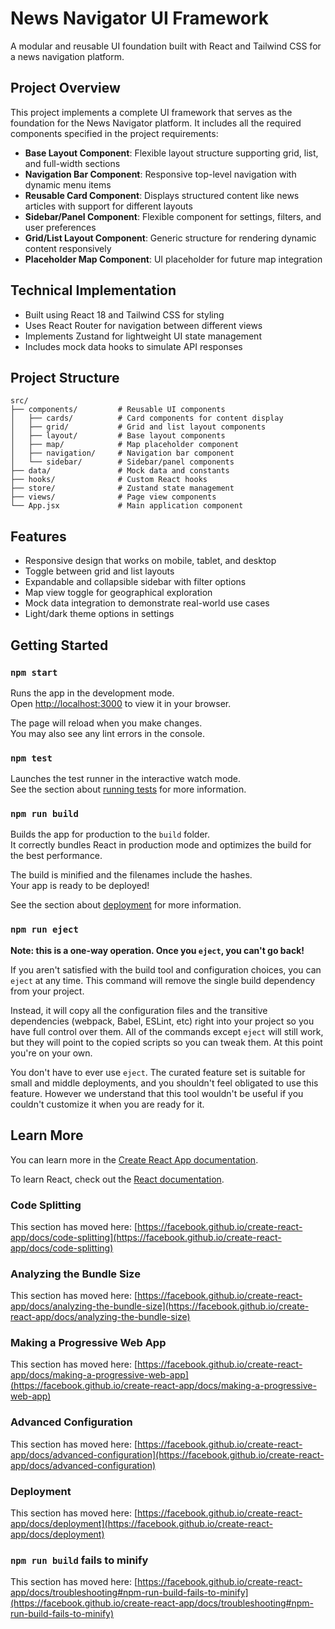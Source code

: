 # News Navigator UI Framework

A modular and reusable UI foundation built with React and Tailwind CSS for a news navigation platform.

## Project Overview

This project implements a complete UI framework that serves as the foundation for the News Navigator platform. It includes all the required components specified in the project requirements:

- **Base Layout Component**: Flexible layout structure supporting grid, list, and full-width sections
- **Navigation Bar Component**: Responsive top-level navigation with dynamic menu items
- **Reusable Card Component**: Displays structured content like news articles with support for different layouts
- **Sidebar/Panel Component**: Flexible component for settings, filters, and user preferences
- **Grid/List Layout Component**: Generic structure for rendering dynamic content responsively
- **Placeholder Map Component**: UI placeholder for future map integration

## Technical Implementation

- Built using React 18 and Tailwind CSS for styling
- Uses React Router for navigation between different views
- Implements Zustand for lightweight UI state management
- Includes mock data hooks to simulate API responses

## Project Structure

```
src/
├── components/         # Reusable UI components
│   ├── cards/          # Card components for content display
│   ├── grid/           # Grid and list layout components
│   ├── layout/         # Base layout components
│   ├── map/            # Map placeholder component
│   ├── navigation/     # Navigation bar component
│   └── sidebar/        # Sidebar/panel components
├── data/               # Mock data and constants
├── hooks/              # Custom React hooks
├── store/              # Zustand state management
├── views/              # Page view components
└── App.jsx             # Main application component
```

## Features

- Responsive design that works on mobile, tablet, and desktop
- Toggle between grid and list layouts
- Expandable and collapsible sidebar with filter options
- Map view toggle for geographical exploration
- Mock data integration to demonstrate real-world use cases
- Light/dark theme options in settings

## Getting Started

### `npm start`

Runs the app in the development mode.\
Open [http://localhost:3000](http://localhost:3000) to view it in your browser.

The page will reload when you make changes.\
You may also see any lint errors in the console.

### `npm test`

Launches the test runner in the interactive watch mode.\
See the section about [running tests](https://facebook.github.io/create-react-app/docs/running-tests) for more information.

### `npm run build`

Builds the app for production to the `build` folder.\
It correctly bundles React in production mode and optimizes the build for the best performance.

The build is minified and the filenames include the hashes.\
Your app is ready to be deployed!

See the section about [deployment](https://facebook.github.io/create-react-app/docs/deployment) for more information.

### `npm run eject`

**Note: this is a one-way operation. Once you `eject`, you can't go back!**

If you aren't satisfied with the build tool and configuration choices, you can `eject` at any time. This command will remove the single build dependency from your project.

Instead, it will copy all the configuration files and the transitive dependencies (webpack, Babel, ESLint, etc) right into your project so you have full control over them. All of the commands except `eject` will still work, but they will point to the copied scripts so you can tweak them. At this point you're on your own.

You don't have to ever use `eject`. The curated feature set is suitable for small and middle deployments, and you shouldn't feel obligated to use this feature. However we understand that this tool wouldn't be useful if you couldn't customize it when you are ready for it.

## Learn More

You can learn more in the [Create React App documentation](https://facebook.github.io/create-react-app/docs/getting-started).

To learn React, check out the [React documentation](https://reactjs.org/).

### Code Splitting

This section has moved here: [https://facebook.github.io/create-react-app/docs/code-splitting](https://facebook.github.io/create-react-app/docs/code-splitting)

### Analyzing the Bundle Size

This section has moved here: [https://facebook.github.io/create-react-app/docs/analyzing-the-bundle-size](https://facebook.github.io/create-react-app/docs/analyzing-the-bundle-size)

### Making a Progressive Web App

This section has moved here: [https://facebook.github.io/create-react-app/docs/making-a-progressive-web-app](https://facebook.github.io/create-react-app/docs/making-a-progressive-web-app)

### Advanced Configuration

This section has moved here: [https://facebook.github.io/create-react-app/docs/advanced-configuration](https://facebook.github.io/create-react-app/docs/advanced-configuration)

### Deployment

This section has moved here: [https://facebook.github.io/create-react-app/docs/deployment](https://facebook.github.io/create-react-app/docs/deployment)

### `npm run build` fails to minify

This section has moved here: [https://facebook.github.io/create-react-app/docs/troubleshooting#npm-run-build-fails-to-minify](https://facebook.github.io/create-react-app/docs/troubleshooting#npm-run-build-fails-to-minify)
